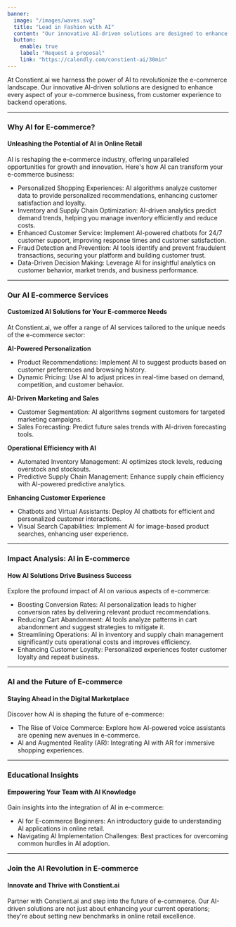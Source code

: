 ```yaml
---
banner:
  image: "/images/waves.svg"
  title: "Lead in Fashion with AI"
  content: "Our innovative AI-driven solutions are designed to enhance every aspect of your e-commerce business, from customer experience to backend operations."
  button:
    enable: true
    label: "Request a proposal"
    link: "https://calendly.com/constient-ai/30min"
---
```


At Constient.ai we harness the power of AI to revolutionize the e-commerce landscape. Our innovative AI-driven solutions are designed to enhance every aspect of your e-commerce business, from customer experience to backend operations.

---

### Why AI for E-commerce?

#### Unleashing the Potential of AI in Online Retail

AI is reshaping the e-commerce industry, offering unparalleled opportunities for growth and innovation. Here's how AI can transform your e-commerce business:

- Personalized Shopping Experiences: AI algorithms analyze customer data to provide personalized recommendations, enhancing customer satisfaction and loyalty.
- Inventory and Supply Chain Optimization: AI-driven analytics predict demand trends, helping you manage inventory efficiently and reduce costs.
- Enhanced Customer Service: Implement AI-powered chatbots for 24/7 customer support, improving response times and customer satisfaction.
- Fraud Detection and Prevention: AI tools identify and prevent fraudulent transactions, securing your platform and building customer trust.
- Data-Driven Decision Making: Leverage AI for insightful analytics on customer behavior, market trends, and business performance.

---

### Our AI E-commerce Services

#### Customized AI Solutions for Your E-commerce Needs

At Constient.ai, we offer a range of AI services tailored to the unique needs of the e-commerce sector:

**AI-Powered Personalization**

- Product Recommendations: Implement AI to suggest products based on customer preferences and browsing history.
- Dynamic Pricing: Use AI to adjust prices in real-time based on demand, competition, and customer behavior.

**AI-Driven Marketing and Sales**

- Customer Segmentation: AI algorithms segment customers for targeted marketing campaigns.
- Sales Forecasting: Predict future sales trends with AI-driven forecasting tools.

**Operational Efficiency with AI**

- Automated Inventory Management: AI optimizes stock levels, reducing overstock and stockouts.
- Predictive Supply Chain Management: Enhance supply chain efficiency with AI-powered predictive analytics.

**Enhancing Customer Experience**

- Chatbots and Virtual Assistants: Deploy AI chatbots for efficient and personalized customer interactions.
- Visual Search Capabilities: Implement AI for image-based product searches, enhancing user experience.

---

### Impact Analysis: AI in E-commerce

#### How AI Solutions Drive Business Success

Explore the profound impact of AI on various aspects of e-commerce:

- Boosting Conversion Rates: AI personalization leads to higher conversion rates by delivering relevant product recommendations.
- Reducing Cart Abandonment: AI tools analyze patterns in cart abandonment and suggest strategies to mitigate it.
- Streamlining Operations: AI in inventory and supply chain management significantly cuts operational costs and improves efficiency.
- Enhancing Customer Loyalty: Personalized experiences foster customer loyalty and repeat business.

---

### AI and the Future of E-commerce

#### Staying Ahead in the Digital Marketplace

Discover how AI is shaping the future of e-commerce:

- The Rise of Voice Commerce: Explore how AI-powered voice assistants are opening new avenues in e-commerce.
- AI and Augmented Reality (AR): Integrating AI with AR for immersive shopping experiences.

---

### Educational Insights

#### Empowering Your Team with AI Knowledge

Gain insights into the integration of AI in e-commerce:

- AI for E-commerce Beginners: An introductory guide to understanding AI applications in online retail.
- Navigating AI Implementation Challenges: Best practices for overcoming common hurdles in AI adoption.

---

### Join the AI Revolution in E-commerce

#### Innovate and Thrive with Constient.ai

Partner with Constient.ai and step into the future of e-commerce. Our AI-driven solutions are not just about enhancing your current operations; they're about setting new benchmarks in online retail excellence.
